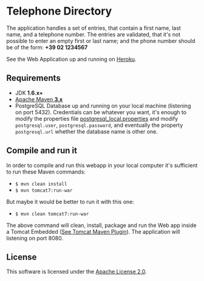 # Telephone Directory #

The application handles a set of entries, that contain a first name,
last name, and a telephone number.
The entries are validated, that it's not possible to enter an empty first or last name; and the phone number should be of the form: **+39 02 1234567**

See the Web Application up and running on [Heroku](http://phone-directory.herokuapp.com/).

## Requirements ##
* JDK **1.6.x+**
* [Apache Maven **3.x**](http://maven.apache.org/)
* PostgreSQL Database up and running on your local machine (listening on port 5432). Credentials can be whatever you want, it's enough to modify the properties file [postgresql_local.properties](https://github.com/fumandito/phone-directory/blob/master/src/main/resources/postgresql_local.properties) and modify `postgresql.user`, `postgresql.password`, and eventually the property `postgresql.url` whether the database name is other one. 

## Compile and run it ##
In order to compile and run this webapp in your local computer it's sufficient to run these Maven commands:

* `$ mvn clean install`
* `$ mvn tomcat7:run-war` 

But maybe it would be better to run it with this one:

* `$ mvn clean tomcat7:run-war`

The above command will clean, install, package and run the Web app inside a Tomcat Embedded ([See Tomcat Maven Plugin](http://tomcat.apache.org/maven-plugin.html)). The application will listening on port 8080.

License
-------

This software is licensed under the [Apache License 2.0](http://www.apache.org/licenses/LICENSE-2.0.html).